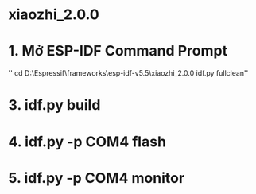 # xiaozhi_2.0.0
# 1. Mở ESP-IDF Command Prompt
'' cd D:\Espressif\frameworks\esp-idf-v5.5\xiaozhi_2.0.0
idf.py fullclean'' 
# 3. idf.py build
# 4. idf.py -p COM4 flash
# 5. idf.py -p COM4 monitor
